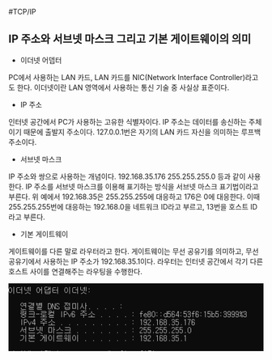 #TCP/IP

## IP 주소와 서브넷 마스크 그리고 기본 게이트웨이의 의미

- 이더넷 어뎁터

PC에서 사용하는 LAN 카드, LAN 카드를 NIC(Network Interface Controller)라고도 한다. 이더넷이란 LAN 영역에서 사용하는 통신 기술 중 사실상 표준이다.

- IP 주소

인터넷 공간에서 PC가 사용하는 고유한 식별자이다. IP 주소는 데이터를 송신하는 주체이기 때문에 출발지 주소이다.  127.0.0.1번은 자기의 LAN 카드 자신을 의미하는 루프백 주소이다.

- 서브넷 마스크

IP 주소와 쌍으로 사용하는 개념이다. 192.168.35.176 255.255.255.0 등과 같이 사용한다. IP 주소를 서브넷 마스크를 이용해 표기하는 방식을 서브넷 마스크 표기법이라고 부른다. 위 예에서 192.168.35은 255.255.255에 대응하고 176은 0에 대응한다. 이때 255.255.255번에 대응하는 192.168.0을 네트워크 ID라고 부르고, 13번을 호스트 ID라고 부른다.

- 기본 게이트웨이

게이트웨이를 다른 말로 라우터라고 한다. 게이트웨이는 무선 공유기를 의미하고, 무선 공유기에서 사용하는 IP 주소가 192.168.35.1이다. 라우터는 인터넷 공간에서 각기 다른 호스트 사이를 연결해주는 라우팅을 수행한다.

![ipconfig 결과](images/ipconfig "ipconfig 결과")
